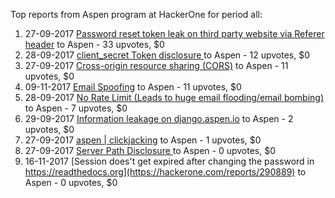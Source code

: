 Top reports from Aspen program at HackerOne for period all:

1. 27-09-2017 [Password reset token leak on third party website via Referer header](https://hackerone.com/reports/272379) to Aspen - 33 upvotes, $0
2. 28-09-2017 [client_secret Token disclosure ](https://hackerone.com/reports/272824) to Aspen - 12 upvotes, $0
3. 27-09-2017 [Cross-origin resource sharing (CORS)](https://hackerone.com/reports/272432) to Aspen - 11 upvotes, $0
4. 09-11-2017 [Email Spoofing](https://hackerone.com/reports/288707) to Aspen - 11 upvotes, $0
5. 28-09-2017 [No Rate Limit (Leads to huge email flooding/email bombing)](https://hackerone.com/reports/272596) to Aspen - 7 upvotes, $0
6. 29-09-2017 [Information leakage on django.aspen.io](https://hackerone.com/reports/272982) to Aspen - 2 upvotes, $0
7. 27-09-2017 [aspen | clickjacking](https://hackerone.com/reports/272387) to Aspen - 1 upvotes, $0
8. 27-09-2017 [Server Path Disclosure ](https://hackerone.com/reports/272426) to Aspen - 0 upvotes, $0
9. 16-11-2017 [Session does't get expired after changing the password in https://readthedocs.org](https://hackerone.com/reports/290889) to Aspen - 0 upvotes, $0
